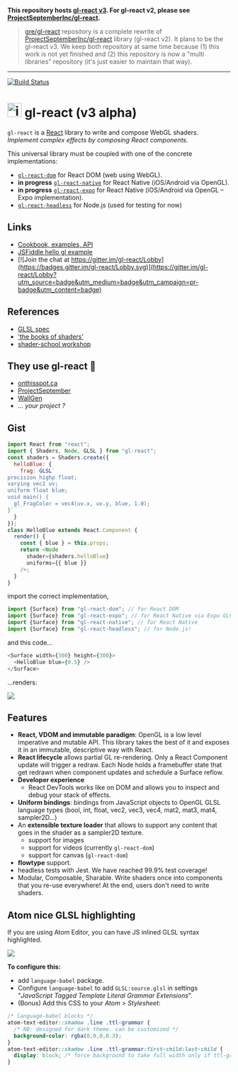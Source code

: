 **This repository hosts [gl-react v3](http://greweb.me/2016/12/gl-react-v3/). For gl-react v2, please see [ProjectSeptemberInc/gl-react](https://github.com/ProjectSeptemberInc/gl-react).**

> [gre/gl-react](https://github.com/gre/gl-react) repository is a complete rewrite of [ProjectSeptemberInc/gl-react](https://github.com/ProjectSeptemberInc/gl-react) library (gl-react v2).
It plans to be the gl-react v3.
We keep both repository at same time because (1) this work is not yet finished and (2) this repository is now a "multi libraries" repository (it's just easier to maintain that way).

---

[![Build Status](https://travis-ci.org/gre/gl-react.svg?branch=master)](https://travis-ci.org/gre/gl-react)

<img width="32" alt="icon" src="https://cloud.githubusercontent.com/assets/211411/9813786/eacfcc24-5888-11e5-8f9b-5a907a2cbb21.png"> gl-react (v3 alpha)
========

`gl-react` is a [React](https://facebook.github.io/react/) library to write and compose WebGL shaders. *Implement complex effects by composing React components.*

This universal library must be coupled with one of the concrete implementations:

- [`gl-react-dom`](packages/gl-react-dom/) for React DOM (web using WebGL).
- **in progress** [`gl-react-native`](packages/gl-react-native/) for React Native (iOS/Android via OpenGL).
- **in progress** [`gl-react-expo`](packages/gl-react-expo/) for React Native (iOS/Android via OpenGL – Expo implementation).
- [`gl-react-headless`](packages/gl-react-headless/) for Node.js (used for testing for now)

## Links

- [Cookbook, examples, API](https://gl-react-cookbook.surge.sh)
- [JSFiddle hello gl example](https://jsfiddle.net/greweb/cup5feke/)
- [![Join the chat at https://gitter.im/gl-react/Lobby](https://badges.gitter.im/gl-react/Lobby.svg)](https://gitter.im/gl-react/Lobby?utm_source=badge&utm_medium=badge&utm_campaign=pr-badge&utm_content=badge)

## References

- [GLSL spec](https://www.khronos.org/registry/gles/specs/2.0/GLSL_ES_Specification_1.0.17.pdf)
- ['the books of shaders'](https://thebookofshaders.com)
- [shader-school workshop](https://www.npmjs.com/package/shader-school)

## They use gl-react 🙂

<!-- alphabetic order -->

- [onthisspot.ca](https://www.reddit.com/r/reactnative/comments/4ucgdq/just_launched_my_first_iosandroid_app_thanks/)
- [ProjectSeptember](http://greweb.me/2016/07/projectseptember-opengl/)
- [WallGen](https://szymonkaliski.github.io/wallgen/)
- *... your project ?*

## Gist

```js
import React from "react";
import { Shaders, Node, GLSL } from "gl-react";
const shaders = Shaders.create({
  helloBlue: {
    frag: GLSL`
precision highp float;
varying vec2 uv;
uniform float blue;
void main() {
  gl_FragColor = vec4(uv.x, uv.y, blue, 1.0);
}`
  }
});
class HelloBlue extends React.Component {
  render() {
    const { blue } = this.props;
    return <Node
      shader={shaders.helloBlue}
      uniforms={{ blue }}
    />;
  }
}
```

import the correct implementation,

```js
import {Surface} from "gl-react-dom"; // for React DOM
import {Surface} from "gl-react-expo"; // for React Native via Expo GLView
import {Surface} from "gl-react-native"; // for React Native
import {Surface} from "gl-react-headless"; // for Node.js!
```

and this code...

```js
<Surface width={300} height={300}>
  <HelloBlue blue={0.5} />
</Surface>
```

...renders:

![](https://cloud.githubusercontent.com/assets/211411/9386550/432492c6-475c-11e5-9328-f3d5187298c1.jpg)


## Features

- **React, VDOM and immutable paradigm**: OpenGL is a low level imperative and mutable API. This library takes the best of it and exposes it in an immutable, descriptive way with React.
- **React lifecycle** allows partial GL re-rendering. Only a React Component update will trigger a redraw. Each Node holds a framebuffer state that get redrawn when component updates and schedule a Surface reflow.
- **Developer experience**
  - React DevTools works like on DOM and allows you to inspect and debug your stack of effects.
- **Uniform bindings**: bindings from JavaScript objects to OpenGL GLSL language types (bool, int, float, vec2, vec3, vec4, mat2, mat3, mat4, sampler2D...)
- An **extensible texture loader** that allows to support any content that goes in the shader as a sampler2D texture.
  - support for images
  - support for videos (currently `gl-react-dom`)
  - support for canvas (`gl-react-dom`)
- **flowtype** support.
- headless tests with Jest. We have reached 99.9% test coverage!
- Modular, Composable, Sharable. Write shaders once into components that you re-use everywhere! At the end, users don't need to write shaders.

## Atom nice GLSL highlighting

If you are using Atom Editor, you can have JS inlined GLSL syntax highlighted.

![](https://cloud.githubusercontent.com/assets/211411/20623048/0527cce2-b306-11e6-85ee-5020be994c10.png)

**To configure this:**

- add `language-babel` package.
- Configure `language-babel` to add `GLSL:source.glsl` in settings "*JavaScript Tagged Template Literal Grammar Extensions*".
- (Bonus) Add this CSS to your *Atom > Stylesheet*:
```css
/* language-babel blocks */
atom-text-editor::shadow .line .ttl-grammar {
  /* NB: designed for dark theme. can be customized */
  background-color: rgba(0,0,0,0.3);
}
atom-text-editor::shadow .line .ttl-grammar:first-child:last-child {
  display: block; /* force background to take full width only if ttl-grammar is alone in the line. */
}
```


